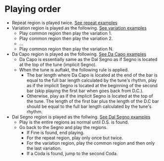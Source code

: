# Playing order

- Repeat region is played twice. [See repeat examples](examples.md#repeat-region)
- Variation region is played as the following. [See variation examples](examples.md#variation-region)
    - Play common region then play the variation 1.
    - Play common region then play the variation 2.
    - ...
    - Play common region then play the variation N.
- Da Capo region is played as the following. [See Da Capo examples](examples.md#da-capo)
    - Da Capo is essentially same as the Dal Segno as if Segno is located at the top of the tune (implicit Segno).
    - When the tune is auftakt, the following rule is applied.
        - The bar length where Da Capo is located at the end of the bar is equal to the full bar length calculated by the tune's rhythm, play as if the implicit Segno is located at the beginning of the second bar (skip playing the first bar when goes back from D.C.).
        - Otherwise, play as if the implicit Segno is located at the top of the tune. The length of the first bar plus the length of the D.C bar should be equal to the full bar length calculated by the tune's rhythm.
- Dal Segno region is played as the follwing.  [See Dal Segno examples](examples.md#dal-segno)
    - Play is the entire regions as normal until D.S. is found.
    - Go back to the Segno and play the regions.
        - If Fine is found, end playing.
        - For the repeat region, play only once but twice.
        - For the variation region, play the common region and then only the last variation.
        - If a Coda is found, jump to the second Coda.
